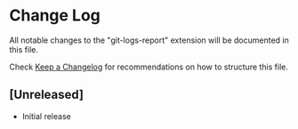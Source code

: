 # Change Log

All notable changes to the "git-logs-report" extension will be documented in this file.

Check [Keep a Changelog](http://keepachangelog.com/) for recommendations on how to structure this file.

## [Unreleased]

- Initial release